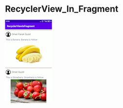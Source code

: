 # RecyclerView_In_Fragment

![](https://github.com/omerfarukgzl/RecyclerView_In_Fragment/blob/main/gif/Recycler-In-Fragment.gif)
